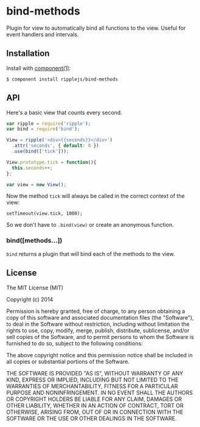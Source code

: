 
# bind-methods

  Plugin for view to automatically bind all functions to the view.
  Useful for event handlers and intervals.

## Installation

  Install with [component(1)](http://component.io):

    $ component install ripplejs/bind-methods

## API

Here's a basic view that counts every second.

```js
var ripple = require('ripple');
var bind = require('bind');

View = ripple('<div>{{seconds}}</div>')
  .attr('seconds', { default: 0 })
  .use(bind(['tick']));

View.prototype.tick = function(){
  this.seconds++;
};

var view = new View();
```

Now the method `tick` will always be called in the correct context of the view:

```
setTimeout(view.tick, 1000);
```

So we don't have to `.bind(view)` or create an anonymous function.

### bind([methods...])

`bind` returns a plugin that will bind each of the methods to the view.

## License

  The MIT License (MIT)

  Copyright (c) 2014 <copyright holders>

  Permission is hereby granted, free of charge, to any person obtaining a copy
  of this software and associated documentation files (the "Software"), to deal
  in the Software without restriction, including without limitation the rights
  to use, copy, modify, merge, publish, distribute, sublicense, and/or sell
  copies of the Software, and to permit persons to whom the Software is
  furnished to do so, subject to the following conditions:

  The above copyright notice and this permission notice shall be included in
  all copies or substantial portions of the Software.

  THE SOFTWARE IS PROVIDED "AS IS", WITHOUT WARRANTY OF ANY KIND, EXPRESS OR
  IMPLIED, INCLUDING BUT NOT LIMITED TO THE WARRANTIES OF MERCHANTABILITY,
  FITNESS FOR A PARTICULAR PURPOSE AND NONINFRINGEMENT. IN NO EVENT SHALL THE
  AUTHORS OR COPYRIGHT HOLDERS BE LIABLE FOR ANY CLAIM, DAMAGES OR OTHER
  LIABILITY, WHETHER IN AN ACTION OF CONTRACT, TORT OR OTHERWISE, ARISING FROM,
  OUT OF OR IN CONNECTION WITH THE SOFTWARE OR THE USE OR OTHER DEALINGS IN
  THE SOFTWARE.